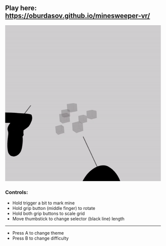 Play here: https://oburdasov.github.io/minesweeper-vr/
---
![](gameplay.gif)

### Controls:
* Hold trigger a bit to mark mine
* Hold grip button (middle finger) to rotate
* Hold both grip buttons to scale grid
* Move thumbstick to change selector (black line) length
---
* Press A to change theme
* Press B to change difficulty

